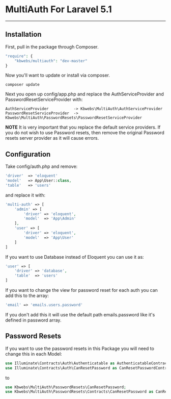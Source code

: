 # MultiAuth For Laravel 5.1
---
## Installation
First, pull in the package through Composer.
```PHP
"require": {
    "kbwebs/multiauth": "dev-master"
}
```
Now you'll want to update or install via composer.
```
composer update
```
Next you open up config/app.php and replace the AuthServiceProvider and PasswordResetServiceProvider with:
```
AuthServiceProvider           -> Kbwebs\MultiAuth\AuthServiceProvider
PasswordResetServiceProvider  -> Kbwebs\MultiAuth\PasswordResets\PasswordResetServiceProvider
```
**NOTE** It is very important that you replace the default service providers. 
If you do not wish to use Password resets, then remove the original Password resets server provider as it will cause errors.
## Configuration
Take config/auth.php and remove:
```PHP
'driver'  => 'eloquent'
'model'   => App\User::class,
'table'   => 'users'
```
and replace it with:
```PHP
'multi-auth' => [
    'admin' => [
        'driver' => 'eloquent',
        'model'  => 'App\Admin'
    ],
    'user' => [
        'driver' => 'eloquent',
        'model'  => 'App\User'
    ]
]
```
If you want to use Database instead of Eloquent you can use it as:
```PHP
'user' => [
    'driver' => 'database',
    'table'  => 'users'
]
```
If you want to change the view for password reset for each auth you can add this to the array:
```PHP
'email' => 'emails.users.password'
```
If you don't add this it will use the default path emails.password like it's defined in password array.
## Password Resets
If you  want to use the password resets in this Package you will need to change this in each Model:
```PHP
use Illuminate\Contracts\Auth\Authenticatable as AuthenticatableContract;
use Illuminate\Contracts\Auth\CanResetPassword as CanResetPasswordContract;
```
to
```PHP
use Kbwebs\MultiAuth\PasswordResets\CanResetPassword;
use Kbwebs\MultiAuth\PasswordResets\Contracts\CanResetPassword as CanResetPasswordContract;
```

